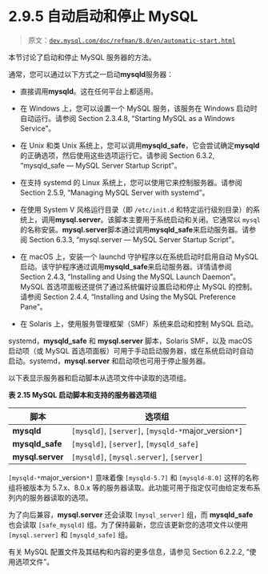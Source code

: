 # 2.9.5 自动启动和停止 MySQL

> 原文：[`dev.mysql.com/doc/refman/8.0/en/automatic-start.html`](https://dev.mysql.com/doc/refman/8.0/en/automatic-start.html)

本节讨论了启动和停止 MySQL 服务器的方法。

通常，您可以通过以下方式之一启动**mysqld**服务器：

+   直接调用**mysqld**。这在任何平台上都适用。

+   在 Windows 上，您可以设置一个 MySQL 服务，该服务在 Windows 启动时自动运行。请参阅 Section 2.3.4.8, “Starting MySQL as a Windows Service”。

+   在 Unix 和类 Unix 系统上，您可以调用**mysqld_safe**，它会尝试确定**mysqld**的正确选项，然后使用这些选项运行它。请参阅 Section 6.3.2, “mysqld_safe — MySQL Server Startup Script”。

+   在支持 systemd 的 Linux 系统上，您可以使用它来控制服务器。请参阅 Section 2.5.9, “Managing MySQL Server with systemd”。

+   在使用 System V 风格运行目录（即 `/etc/init.d` 和特定运行级别目录）的系统上，调用**mysql.server**。该脚本主要用于系统启动和关闭。它通常以 `mysql` 的名称安装。**mysql.server**脚本通过调用**mysqld_safe**来启动服务器。请参阅 Section 6.3.3, “mysql.server — MySQL Server Startup Script”。

+   在 macOS 上，安装一个 launchd 守护程序以在系统启动时启用自动 MySQL 启动。该守护程序通过调用**mysqld_safe**来启动服务器。详情请参阅 Section 2.4.3, “Installing and Using the MySQL Launch Daemon”。MySQL 首选项面板还提供了通过系统偏好设置启动和停止 MySQL 的控制。请参阅 Section 2.4.4, “Installing and Using the MySQL Preference Pane”。

+   在 Solaris 上，使用服务管理框架（SMF）系统来启动和控制 MySQL 启动。

systemd，**mysqld_safe** 和 **mysql.server** 脚本，Solaris SMF，以及 macOS 启动项（或 MySQL 首选项面板）可用于手动启动服务器，或在系统启动时自动启动。systemd，**mysql.server** 和启动项也可用于停止服务器。

以下表显示服务器和启动脚本从选项文件中读取的选项组。

**表 2.15 MySQL 启动脚本和支持的服务器选项组**

| 脚本 | 选项组 |
| --- | --- |
| **mysqld** | `[mysqld]`, `[server]`, `[mysqld-*`major_version`*]` |
| **mysqld_safe** | `[mysqld]`, `[server]`, `[mysqld_safe]` |
| **mysql.server** | `[mysqld]`, `[mysql.server]`, `[server]` |

`[mysqld-*`major_version`*]` 意味着像 `[mysqld-5.7]` 和 `[mysqld-8.0]` 这样的名称组将被版本为 5.7.x、8.0.x 等的服务器读取。此功能可用于指定仅可由给定发布系列内的服务器读取的选项。

为了向后兼容，**mysql.server** 还会读取 `[mysql_server]` 组，而 **mysqld_safe** 也会读取 `[safe_mysqld]` 组。为了保持最新，您应该更新您的选项文件以使用 `[mysql.server]` 和 `[mysqld_safe]` 组。 

有关 MySQL 配置文件及其结构和内容的更多信息，请参见 Section 6.2.2.2, “使用选项文件”。
